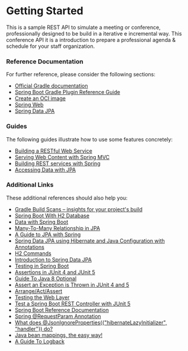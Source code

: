# Getting Started

This is a sample REST API to simulate a meeting or conference, professionally designed to be build in a iterative e incremental way. This conference API it is a introduction to prepare a professional agenda & schedule for your staff organization.

### Reference Documentation
For further reference, please consider the following sections:

* [Official Gradle documentation](https://docs.gradle.org)
* [Spring Boot Gradle Plugin Reference Guide](https://docs.spring.io/spring-boot/docs/2.7.8/gradle-plugin/reference/html/)
* [Create an OCI image](https://docs.spring.io/spring-boot/docs/2.7.8/gradle-plugin/reference/html/#build-image)
* [Spring Web](https://docs.spring.io/spring-boot/docs/2.7.8/reference/htmlsingle/#web)
* [Spring Data JPA](https://docs.spring.io/spring-boot/docs/2.7.8/reference/htmlsingle/#data.sql.jpa-and-spring-data)

### Guides
The following guides illustrate how to use some features concretely:

* [Building a RESTful Web Service](https://spring.io/guides/gs/rest-service/)
* [Serving Web Content with Spring MVC](https://spring.io/guides/gs/serving-web-content/)
* [Building REST services with Spring](https://spring.io/guides/tutorials/rest/)
* [Accessing Data with JPA](https://spring.io/guides/gs/accessing-data-jpa/)

### Additional Links
These additional references should also help you:

* [Gradle Build Scans – insights for your project's build](https://scans.gradle.com#gradle)
* [Spring Boot With H2 Database](https://www.baeldung.com/spring-boot-h2-database)
* [Data with Spring Boot](https://www.baeldung.com/spring-boot-data-sql-and-schema-sql)
* [Many-To-Many Relationship in JPA](https://www.baeldung.com/jpa-many-to-many)
* [A Guide to JPA with Spring](https://www.baeldung.com/the-persistence-layer-with-spring-and-jpa)
* [Spring Data JPA using Hibernate and Java Configuration with Annotations](https://www.thomasvitale.com/spring-data-jpa-hibernate-java-configuration/)
* [H2 Commands](https://www.h2database.com/html/commands.html)
* [Introduction to Spring Data JPA](https://www.baeldung.com/the-persistence-layer-with-spring-data-jpa)
* [Testing in Spring Boot](https://www.baeldung.com/spring-boot-testing)
* [Assertions in JUnit 4 and JUnit 5](https://www.baeldung.com/junit-assertions)
* [Guide To Java 8 Optional](https://www.baeldung.com/java-optional)
* [Assert an Exception is Thrown in JUnit 4 and 5](https://www.baeldung.com/junit-assert-exception)
* [Arrange/Act/Assert](https://java-design-patterns.com/patterns/arrange-act-assert/)
* [Testing the Web Layer](https://spring.io/guides/gs/testing-web/)
* [Test a Spring Boot REST Controller with JUnit 5](https://howtodoinjava.com/spring-boot2/testing/rest-controller-unit-test-example/)
* [Spring Boot Reference Documentation](https://docs.spring.io/spring-boot/docs/2.7.8/reference/html/)
* [Spring @RequestParam Annotation](https://www.baeldung.com/spring-request-param)
* [What does @JsonIgnoreProperties({"hibernateLazyInitializer", "handler"}) do?](https://stackoverflow.com/questions/67353793/what-does-jsonignorepropertieshibernatelazyinitializer-handler-do)
* [Java bean mappings, the easy way!](https://mapstruct.org/)
* [A Guide To Logback](https://www.baeldung.com/logback)